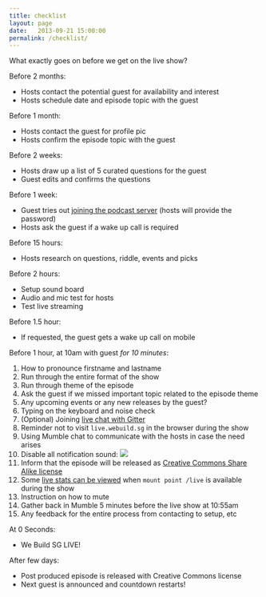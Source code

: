 ```yaml
---
title: checklist
layout: page
date:   2013-09-21 15:00:00
permalink: /checklist/
---
```


What exactly goes on before we get on the live show?

Before 2 months:

- Hosts contact the potential guest for availability and interest
- Hosts schedule date and episode topic with the guest

Before 1 month:

- Hosts contact the guest for profile pic
- Hosts confirm the episode topic with the guest

Before 2 weeks:

- Hosts draw up a list of 5 curated questions for the guest
- Guest edits and confirms the questions

Before 1 week:

- Guest tries out [joining the podcast server](/guest-notes) (hosts will provide the password)
- Hosts ask the guest if a wake up call is required

Before 15 hours:

- Hosts research on questions, riddle, events and picks

Before 2 hours:

- Setup sound board
- Audio and mic test for hosts
- Test live streaming

Before 1.5 hour:

- If requested, the guest gets a wake up call on mobile

<a name="final"></a>
Before 1 hour, at 10am with guest *for 10 minutes*:

1. How to pronounce firstname and lastname
1. Run through the entire format of the show
1. Run through theme of the episode
1. Ask the guest if we missed important topic related to the episode theme
1. Any upcoming events or any new releases by the guest?
1. Typing on the keyboard and noise check
1. (Optional) Joining [live chat with Gitter](https://gitter.im/webuildsg/live)
1. Reminder not to visit `live.webuild.sg` in the browser during the show
1. Using Mumble chat to communicate with the hosts in case the need arises
1. Disable all notification sound:
  ![]({{site.url}}/img/guest-notes-13.jpg)
1. Inform that the episode will be released as [Creative Commons Share Alike license](http://creativecommons.org/licenses/by-sa/2.5/)
1. Some [live stats can be viewed](http://listen.webuild.sg:8000/) when `mount point /live` is available during the show
1. Instruction on how to mute
1. Gather back in Mumble 5 minutes before the live show at 10:55am
1. Any feedback for the entire process from contacting to setup, etc

At 0 Seconds:

- We Build SG LIVE!

After few days:

- Post produced episode is released with Creative Commons license
- Next guest is announced and countdown restarts!
